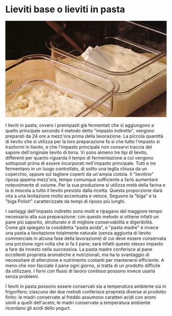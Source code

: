 # Lieviti base o lieviti in pasta

![](img/Lieviti-base01.webp)

I lieviti in pasta, ovvero i preimpasti già fermentati che si aggiungono a quello principale secondo il metodo detto "impasto indiretto", vengono preparati da 24 ore a mezz'ora prima della lavorazione. 
La piccola quantità di lievito che si utilizza per la loro preparazione fa sì che tutto l'impasto si trasformi in lievito, e che l'impasto principale non conservi traccia del sapore dell'originale lievito di birra. Vi sono almeno tre tipi di lievito, differenti per quanto riguarda il tempo di fermentazione a cui vengono sottoposti prima di essere incorporati nell'impasto principale. Tutti e tre fermentano in un luogo controllato, di solito una teglia chiusa da un coperchio, oppure sul tagliere coperti da un'ampia ciotola. Il "lievitino" riposa
appena mezz'ora, tempo comunque sufficiente a farlo aumentare notevolmente di volume. Per la sua produzione si utilizza metà della farina e la si miscela a tutto il lievito previsto dalla ricetta.
Questa proporzione darà vita a una levitazione molto accentuata e veloce. Seguono la "biga" e
la "biga Polish" caratterizzate da tempi di riposo più lunghi.

I vantaggi dell'impasto indiretto sono molti e ripagano del maggiore tempo necessario alla sua
preparazione: con questo metodo si ottiene infatti un pane più saporito, strutturato e di migliore conservabilità e digeribilità. Come già spiegato la cosiddetta "pasta acida”, o "pasta madre" è invece una pasta a lievitazione totalmente naturale (senza aggiunta di lievito commerciale in alcuna fase della lavorazione) di cui deve essere conservata una porzione ogni volta che si fa il pane; sarà infatti questo stesso impasto a fare da innesto nella   successiva. La pasta madre conferisce al pane eccellenti proprietà aromatiche e nutrizionali, ma ha lo svantaggio di necessitare di attenzione e nutrimento costanti per mantenersi efficiente. A meno che non facciate il pane ogni giorno, si tratta di un prodotto difficile da utilizzare. I forni con flussi di lavoro continuo possono invece usarla senza problemi.

I lieviti in pasta possono essere conservati sia a temperatura ambiente sia in frigorifero; ciascuno dei due metodi conferisce proprietà diverse al prodotto finito: le madri conservate al freddo assumono caratteri acidi con aromi simili a quelli dell'aceto; le madri conservate a temperatura ambiente ricordano gli acidi dello yogurt.
